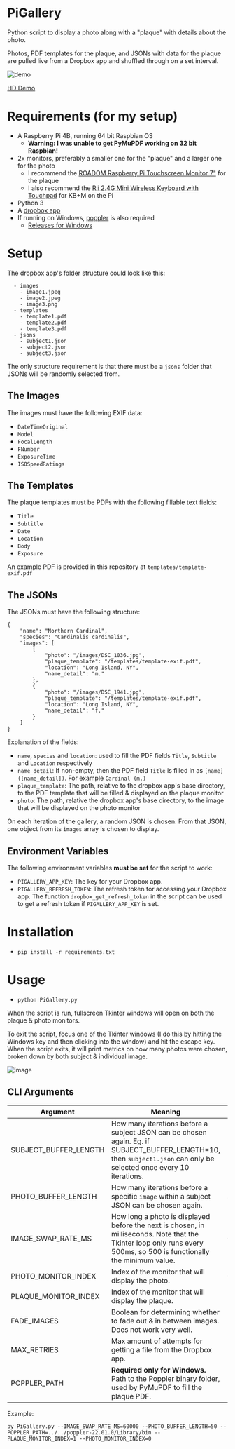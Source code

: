 # PiGallery
Python script to display a photo along with a "plaque" with details about the photo.

Photos, PDF templates for the plaque, and JSONs with data for the plaque are pulled live from a Dropbox app and shuffled through on a set interval.

![demo](https://user-images.githubusercontent.com/14168201/178127631-84a20187-7b9c-462a-9ea7-feb666d98ebe.gif)

[HD Demo](https://giant.gfycat.com/NippyAchingAfricanelephant.mp4)

# Requirements (for my setup)
- A Raspberry Pi 4B, running 64 bit Raspbian OS
  - **Warning: I was unable to get PyMuPDF working on 32 bit Raspbian!**
- 2x monitors, preferably a smaller one for the "plaque" and a larger one for the photo
  - I recommend the [ROADOM Raspberry Pi Touchscreen Monitor 7"](https://www.amazon.com/dp/B07VNX4ZWY) for the plaque
  - I also recommend the [Rii 2.4G Mini Wireless Keyboard with Touchpad](https://www.amazon.com/dp/B00I5SW8MC) for KB+M on the Pi
- Python 3
- A [dropbox app](https://www.dropbox.com/developers/apps)
- If running on Windows, [poppler](https://poppler.freedesktop.org/) is also required
  - [Releases for Windows](https://github.com/oschwartz10612/poppler-windows/releases)

# Setup

The dropbox app's folder structure could look like this:
```
  - images
    - image1.jpeg
    - image2.jpeg
    - image3.png
  - templates
    - template1.pdf
    - template2.pdf
    - template3.pdf
  - jsons
    - subject1.json
    - subject2.json
    - subject3.json
```
The only structure requirement is that there must be a ```jsons``` folder that JSONs will be randomly selected from.

## The Images

The images must have the following EXIF data:
- ```DateTimeOriginal```
- ```Model```
- ```FocalLength```
- ```FNumber```
- ```ExposureTime```
- ```ISOSpeedRatings```

## The Templates

The plaque templates must be PDFs with the following fillable text fields:
- ```Title```
- ```Subtitle```
- ```Date```
- ```Location```
- ```Body```
- ```Exposure```

An example PDF is provided in this repository at ```templates/template-exif.pdf```

## The JSONs

The JSONs must have the following structure:
```
{
	"name": "Northern Cardinal",
	"species": "Cardinalis cardinalis",
	"images": [
		{
			"photo": "/images/DSC_1036.jpg",
			"plaque_template": "/templates/template-exif.pdf",
			"location": "Long Island, NY",
			"name_detail": "m."
		},
		{
			"photo": "/images/DSC_1941.jpg",
			"plaque_template": "/templates/template-exif.pdf",
			"location": "Long Island, NY",
			"name_detail": "f."
		}
	]
}
```

Explanation of the fields:
- ```name```, ```species``` and ```location```: used to fill the PDF fields ```Title```, ```Subtitle``` and ```Location``` respectively
- ```name_detail```: If non-empty, then the PDF field ```Title``` is filled in as ```[name] ([name_detail])```. For example ```Cardinal (m.)```
- ```plaque_template```: The path, relative to the dropbox app's base directory, to the PDF template that will be filled & displayed on the plaque monitor
- ```photo```: The path, relative the dropbox app's base directory, to the image that will be displayed on the photo monitor

On each iteration of the gallery, a random JSON is chosen. From that JSON, one object from its ```images``` array is chosen to display.

## Environment Variables

The following environment variables **must be set** for the script to work:

- ```PIGALLERY_APP_KEY```: The key for your Dropbox app.
- ```PIGALLERY_REFRESH_TOKEN```: The refresh token for accessing your Dropbox app. The function ```dropbox_get_refresh_token``` in the script can be used to get a refresh token if ```PIGALLERY_APP_KEY``` is set.

# Installation

- ```pip install -r requirements.txt```

# Usage

- ```python PiGallery.py```

When the script is run, fullscreen Tkinter windows will open on both the plaque & photo monitors.

To exit the script, focus one of the Tkinter windows (I do this by hitting the Windows key and then clicking into the window) and hit the escape key. When the script exits, it will print metrics on how many photos were chosen, broken down by both subject & individual image.

![image](https://user-images.githubusercontent.com/14168201/179371194-e36b2646-07dc-46e1-a204-5ef1776c4533.png)


## CLI Arguments

| Argument              | Meaning | Example Value |
| --------------------- | ------- | ------------- |
| SUBJECT_BUFFER_LENGTH | How many iterations before a subject JSON can be chosen again. Eg. if SUBJECT_BUFFER_LENGTH=10, then ```subject1.json``` can only be selected once every 10 iterations.  | ```10``` |
| PHOTO_BUFFER_LENGTH   | How many iterations before a specific ```image``` within a subject JSON can be chosen again.  | ```50```
| IMAGE_SWAP_RATE_MS    | How long a photo is displayed before the next is chosen, in milliseconds. Note that the Tkinter loop only runs every 500ms, so 500 is functionally the minimum value. | ```60000``` |
| PHOTO_MONITOR_INDEX   | Index of the monitor that will display the photo.  | ```0``` |
| PLAQUE_MONITOR_INDEX  | Index of the monitor that will display the plaque. | ```1``` |
| FADE_IMAGES           | Boolean for determining whether to fade out & in between images. Does not work very well. | ```False``` |
| MAX_RETRIES           | Max amount of attempts for getting a file from the Dropbox app. | ```10``` |
| POPPLER_PATH          | **Required only for Windows.** Path to the Poppler binary folder, used by PyMuPDF to fill the plaque PDF. | ```../../poppler-22.01.0/Library/bin``` |

Example: 

```py PiGallery.py --IMAGE_SWAP_RATE_MS=60000 --PHOTO_BUFFER_LENGTH=50 --POPPLER_PATH=../../poppler-22.01.0/Library/bin --PLAQUE_MONITOR_INDEX=1 --PHOTO_MONITOR_INDEX=0```
